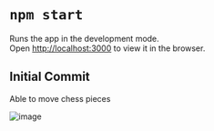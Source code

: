 # `npm start`

Runs the app in the development mode.\
Open [http://localhost:3000](http://localhost:3000) to view it in the browser.


## Initial Commit 
Able to move chess pieces

![image](https://github.com/user-attachments/assets/e8965464-bec5-4714-b8c3-ccd424cf44d6)
